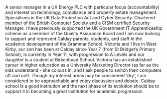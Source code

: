 A senior manager in a UK Energy PLC with particular focus (accountability) and interest on technology,
compliance and property estate management. Specialisms in the UK Data Protection Act and Cyber
Security. Chartered member of the British Computer Society and a CISM certified Security Manager.
I have previously supported the UK Government IT Apprenticeship scheme as a member of the Quality
Assurance Board and I am now looking to support and represent Calday parents, students, and staff in
the academic development of the Grammar School.
Victoria and I live in West Kirby, our son has been at Calday since Year 7 (from St Bridget’s Primary
School), is currently in Year 11, with progression to A Levels and our daughter is a student at
Birkenhead School. Victoria has an established career in higher education as a University Marketing
Director (as far as the kids understand - she colours in, and I ask people to switch their computers off and on!). Though my interest areas may be considered 'dry', I am considered to be approachable and enjoy
discussion and debate. Calday school is a good institution and the next phase of its evolution should be to support it in becoming a great institution for academic progression.